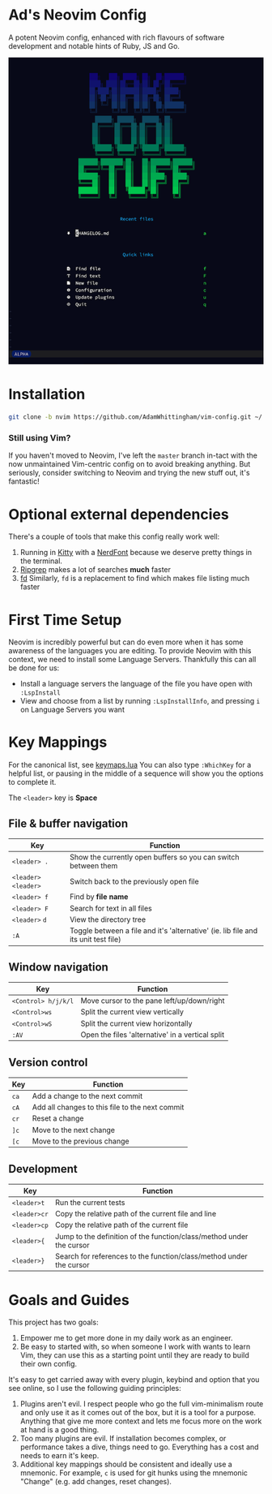 Ad's Neovim Config
==================

A potent Neovim config, enhanced with rich flavours of software development and notable hints of Ruby, JS and Go.

![screenshot](screenshot.png)

# Installation

```bash
git clone -b nvim https://github.com/AdamWhittingham/vim-config.git ~/.config/nvim
```

### Still using Vim?
If you haven't moved to Neovim, I've left the `master` branch in-tact with the now unmaintained Vim-centric config on to avoid breaking anything.
But seriously, consider switching to Neovim and trying the new stuff out, it's fantastic!

# Optional external dependencies
There's a couple of tools that make this config really work well:

1. Running in [Kitty](https://sw.kovidgoyal.net/kitty/) with a [NerdFont](https://www.nerdfonts.com/) because we deserve pretty things in the terminal.
2. [Ripgrep](https://github.com/BurntSushi/ripgrep) makes a lot of searches **much** faster
3. [fd](https://github.com/sharkdp/fd) Similarly, `fd` is a replacement to find which makes file listing much faster

# First Time Setup
Neovim is incredibly powerful but can do even more when it has some awareness of the languages you are editing.
To provide Neovim with this context, we need to install some Language Servers. Thankfully this can all be done for us:

- Install a language servers the language of the file you have open with `:LspInstall`
- View and choose from a list by running `:LspInstallInfo`, and pressing `i` on Language Servers you want

# Key Mappings
For the canonical list, see [keymaps.lua](./lua/config/keymaps.lua)
You can also type `:WhichKey` for a helpful list, or pausing in the middle of a sequence will show you the options to complete it.

The `<leader>` key is **Space**

## File & buffer navigation
| Key                        | Function                                                                                |
| -------------------------- | --------------------------------------------------------------------------------------- |
| `<leader> .`               | Show the currently open buffers so you can switch between them                          |
| `<leader><leader>`         | Switch back to the previously open file                                                 |
| `<leader> f`               | Find by **file name**                                                                   |
| `<leader> F`               | Search for text in all files                                                            |
| `<leader>` `d`             | View the directory tree                                                                 |
| `:A`                       | Toggle between a file and it's 'alternative' (ie. lib file and its unit test file)      |


## Window navigation
| Key                        | Function                                                                                |
| -------------------------- | --------------------------------------------------------------------------------------- |
| `<Control> h/j/k/l`        | Move cursor to the pane left/up/down/right                                              |
| `<Control>ws`              | Split the current view vertically                                                       |
| `<Control>wS`              | Split the current view horizontally                                                     |
| `:AV`                      | Open the files 'alternative' in a vertical split                                        |


## Version control
| Key                        | Function                                                                                |
| -------------------------- | --------------------------------------------------------------------------------------- |
| `ca`                       | Add a change to the next commit                                                         |
| `cA`                       | Add all changes to this file to the next commit                                         |
| `cr`                       | Reset a change                                                                          |
| `]c`                       | Move to the next change                                                                 |
| `[c`                       | Move to the previous change                                                             |


## Development
| Key                        | Function                                                                                |
| -------------------------- | --------------------------------------------------------------------------------------- |
| `<leader>t`                | Run the current tests                                                                   |
| `<leader>cr`               | Copy the relative path of the current file and line                                     |
| `<leader>cp`               | Copy the relative path of the current file                                              |
| `<leader>{`                | Jump to the definition of the function/class/method under the cursor                    |
| `<leader>}`                | Search for references to the function/class/method under the cursor                     |


# Goals and Guides

This project has two goals:
1. Empower me to get more done in my daily work as an engineer.
2. Be easy to started with, so when someone I work with wants to learn Vim, they can use this as a starting point until they are ready to build their own config.

It's easy to get carried away with every plugin, keybind and option that you see online, so I use the following guiding principles:

1. Plugins aren't evil. I respect people who go the full vim-minimalism route and only use it as it comes out of the box, but it is a tool for a purpose. Anything that give me more context and lets me focus more on the work at hand is a good thing.
2. Too many plugins are evil. If installation becomes complex, or performance takes a dive, things need to go. Everything has a cost and needs to earn it's keep.
3. Additional key mappings should be consistent and ideally use a mnemonic. For example, `c` is used for git hunks using the mnemonic "Change" (e.g. add changes, reset changes).
